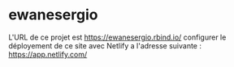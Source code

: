 # ewanesergio
L'URL de ce projet est https://ewanesergio.rbind.io/
configurer le déployement de ce site avec Netlify a l'adresse suivante : https://app.netlify.com/
